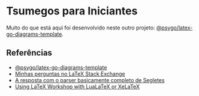 # Tsumegos para Iniciantes

Muito do que está aqui foi desenvolvido neste outro projeto: [@psygo/latex-go-diagrams-template](https://github.com/psygo/latex-go-diagrams-template).

## Referências

- [@psygo/latex-go-diagrams-template](https://github.com/psygo/latex-go-diagrams-template)
- [Minhas perguntas no LaTeX Stack Exchange](https://tex.stackexchange.com/users/64441/psygo?tab=questions)
- [A resposta com o parser basicamente completo de Segletes](https://tex.stackexchange.com/a/709698/64441)
- [Using LaTeX Workshop with LuaLaTeX or XeLaTeX](https://tex.stackexchange.com/a/726655/64441)
